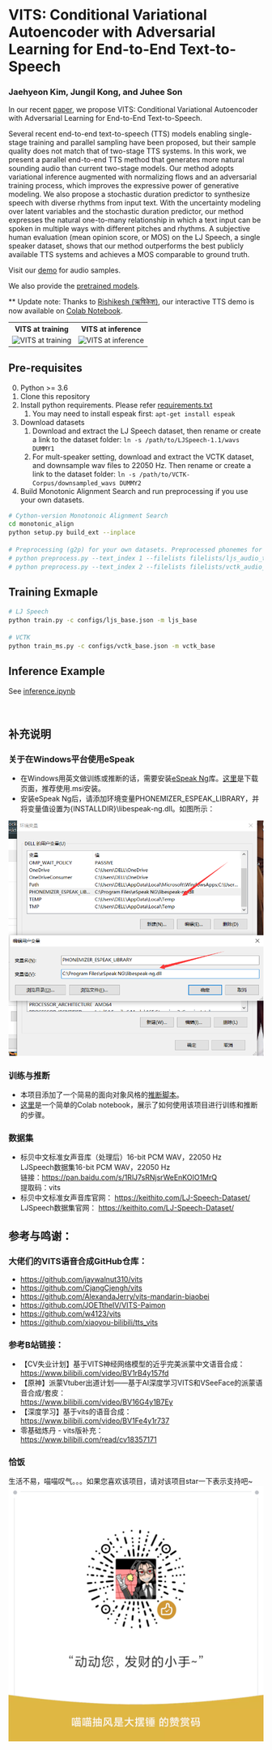 # VITS: Conditional Variational Autoencoder with Adversarial Learning for End-to-End Text-to-Speech

### Jaehyeon Kim, Jungil Kong, and Juhee Son

In our recent [paper](https://arxiv.org/abs/2106.06103), we propose VITS: Conditional Variational Autoencoder with Adversarial Learning for End-to-End Text-to-Speech.

Several recent end-to-end text-to-speech (TTS) models enabling single-stage training and parallel sampling have been proposed, but their sample quality does not match that of two-stage TTS systems. In this work, we present a parallel end-to-end TTS method that generates more natural sounding audio than current two-stage models. Our method adopts variational inference augmented with normalizing flows and an adversarial training process, which improves the expressive power of generative modeling. We also propose a stochastic duration predictor to synthesize speech with diverse rhythms from input text. With the uncertainty modeling over latent variables and the stochastic duration predictor, our method expresses the natural one-to-many relationship in which a text input can be spoken in multiple ways with different pitches and rhythms. A subjective human evaluation (mean opinion score, or MOS) on the LJ Speech, a single speaker dataset, shows that our method outperforms the best publicly available TTS systems and achieves a MOS comparable to ground truth.

Visit our [demo](https://jaywalnut310.github.io/vits-demo/index.html) for audio samples.

We also provide the [pretrained models](https://drive.google.com/drive/folders/1ksarh-cJf3F5eKJjLVWY0X1j1qsQqiS2?usp=sharing).

** Update note: Thanks to [Rishikesh (ऋषिकेश)](https://github.com/jaywalnut310/vits/issues/1), our interactive TTS demo is now available on [Colab Notebook](https://colab.research.google.com/drive/1CO61pZizDj7en71NQG_aqqKdGaA_SaBf?usp=sharing).

<table style="width:100%">
  <tr>
    <th>VITS at training</th>
    <th>VITS at inference</th>
  </tr>
  <tr>
    <td><img src="resources/fig_1a.png" alt="VITS at training" height="400"></td>
    <td><img src="resources/fig_1b.png" alt="VITS at inference" height="400"></td>
  </tr>
</table>


## Pre-requisites
0. Python >= 3.6
0. Clone this repository
0. Install python requirements. Please refer [requirements.txt](requirements.txt)
    1. You may need to install espeak first: `apt-get install espeak`
0. Download datasets
    1. Download and extract the LJ Speech dataset, then rename or create a link to the dataset folder: `ln -s /path/to/LJSpeech-1.1/wavs DUMMY1`
    1. For mult-speaker setting, download and extract the VCTK dataset, and downsample wav files to 22050 Hz. Then rename or create a link to the dataset folder: `ln -s /path/to/VCTK-Corpus/downsampled_wavs DUMMY2`
0. Build Monotonic Alignment Search and run preprocessing if you use your own datasets.
```sh
# Cython-version Monotonoic Alignment Search
cd monotonic_align
python setup.py build_ext --inplace

# Preprocessing (g2p) for your own datasets. Preprocessed phonemes for LJ Speech and VCTK have been already provided.
# python preprocess.py --text_index 1 --filelists filelists/ljs_audio_text_train_filelist.txt filelists/ljs_audio_text_val_filelist.txt filelists/ljs_audio_text_test_filelist.txt 
# python preprocess.py --text_index 2 --filelists filelists/vctk_audio_sid_text_train_filelist.txt filelists/vctk_audio_sid_text_val_filelist.txt filelists/vctk_audio_sid_text_test_filelist.txt
```


## Training Exmaple
```sh
# LJ Speech
python train.py -c configs/ljs_base.json -m ljs_base

# VCTK
python train_ms.py -c configs/vctk_base.json -m vctk_base
```


## Inference Example
See [inference.ipynb](inference.ipynb)

<br>

## 补充说明
### 关于在Windows平台使用eSpeak
- 在Windows用英文做训练或推断的话，需要安装[eSpeak Ng](https://github.com/espeak-ng/espeak-ng)库。[这里](https://github.com/espeak-ng/espeak-ng/releases)是下载页面，推荐使用.msi安装。
- 安装eSpeak Ng后，请添加环境变量PHONEMIZER_ESPEAK_LIBRARY，并将变量值设置为{INSTALLDIR}\libespeak-ng.dll。如图所示：<br>
<img src="resources/PHONEMIZER_ESPEAK_LIBRARY.png">


### 训练与推断
- 本项目添加了一个简易的面向对象风格的[推断脚本](inference.py)。
- [这里](https://colab.research.google.com/drive/1uFUnZDbHMqKWBUQDZKih56Vkj2ixTN9B#scrollTo=p16LO6nXVDzP)是一个简单的Colab notebook，展示了如何使用该项目进行训练和推断的步骤。


### 数据集
- 标贝中文标准女声音库（处理后）16-bit PCM WAV，22050 Hz <br> 
LJSpeech数据集16-bit PCM WAV，22050 Hz <br>
链接：https://pan.baidu.com/s/1RlJ7sRNjsrWeEnKOIO1MrQ <br>
提取码：vits <br> 
- 标贝中文标准女声音库官网： https://keithito.com/LJ-Speech-Dataset/ <br>
LJSpeech数据集官网： https://keithito.com/LJ-Speech-Dataset/

## 参考与鸣谢：
### 大佬们的VITS语音合成GitHub仓库：
*   https://github.com/jaywalnut310/vits
*   https://github.com/CjangCjengh/vits
*   https://github.com/AlexandaJerry/vits-mandarin-biaobei
*   https://github.com/JOETtheIV/VITS-Paimon
*   https://github.com/w4123/vits
*   https://github.com/xiaoyou-bilibili/tts_vits 

### 参考B站链接：
*   【CV失业计划】基于VITS神经网络模型的近乎完美派蒙中文语音合成：\
  https://www.bilibili.com/video/BV1rB4y157fd
*   【原神】派蒙Vtuber出道计划——基于AI深度学习VITS和VSeeFace的派蒙语音合成/套皮：\
https://www.bilibili.com/video/BV16G4y1B7Ey
*   【深度学习】基于vits的语音合成：\
https://www.bilibili.com/video/BV1Fe4y1r737
*   零基础炼丹 - vits版补充：\
https://www.bilibili.com/read/cv18357171

### 恰饭
生活不易，喵喵叹气。。。如果您喜欢该项目，请对该项目star一下表示支持吧~ <br> <img src="resources/恰饭512.png">
